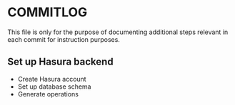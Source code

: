 # COMMITLOG
This file is only for the purpose of documenting additional steps relevant in each commit for instruction purposes.

## Set up Hasura backend
- Create Hasura account
- Set up database schema
- Generate operations